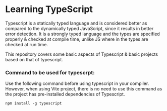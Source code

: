 # Learning TypeScript

Typescript is a statically typed language and is considered better as compared to the dynamically typed JavaScript, since it results in better error detection. It is a strongly typed language and the types are specified properly & checked at compile time, unlike JS where in the types are checked at run time.

This repository covers some basic aspects of Typescript & basic projects based on that of typescript. 


### Command to be used for typescrpt:

Use the following command before using typescript in your compiler. However, when using Vite project, there is no need to use this command as the project has pre-installed dependencies of Typescript.

```
npm install -g typescript
```
